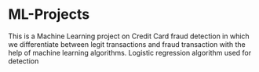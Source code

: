 # ML-Projects
This is a Machine Learning project on Credit Card fraud detection in which we differentiate between legit transactions and fraud transaction with the help of machine learning algorithms.
Logistic regression algorithm used for detection
